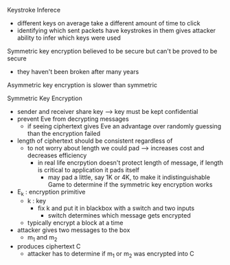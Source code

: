 Keystroke Inferece 
- different keys on average take a different amount of time to click
- identifying which sent packets have keystrokes in them gives attacker ability to infer which keys were used

Symmetric key encryption believed to be secure but can't be proved to be secure
- they haven't been broken after many years

Asymmetric key encryption is slower than symmetric 

Symmetric Key Encryption 
- sender and receiver share key --> key must be kept confidential
- prevent Eve from decrypting messages
  - if seeing ciphertext gives Eve an advantage over randomly guessing than the encryption failed
- length of ciphertext should be consistent regardless of
  - to not worry about length we could pad --> increases cost and decreases efficiency
    - in real life encrpytion doesn't protect length of message, if length is critical to application it pads itself
      - may pad a little, say 1K or 4K, to make it indistinguishable
Game to determine if the symmetric key encryption works
- E<sub>k</sub> : encryption primitive
  - k : key
    - fix k and put it in blackbox with a switch and two inputs
      - switch determines which message gets encrypted
  - typically encrypt a block at a time
- attacker gives two messages to the box
  - m<sub>1</sub> and m<sub>2</sub>
- produces ciphertext C
  - attacker has to determine if m<sub>1</sub> or m<sub>2</sub> was encrypted into C



